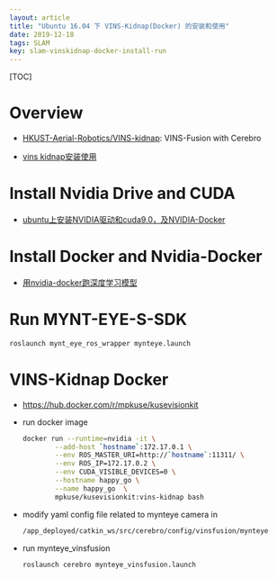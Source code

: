 ```yaml
---
layout: article
title: "Ubuntu 16.04 下 VINS-Kidnap(Docker) 的安装和使用"
date: 2019-12-18
tags: SLAM
key: slam-vinskidnap-docker-install-run
---
```


[TOC]

# Overview

* [HKUST-Aerial-Robotics/VINS-kidnap](https://github.com/HKUST-Aerial-Robotics/VINS-kidnap): VINS-Fusion with Cerebro

* [vins kidnap安装使用](https://blog.csdn.net/huanghaihui_123/article/details/90181975)

# Install Nvidia Drive and CUDA

* [ubuntu上安装NVIDIA驱动和cuda9.0，及NVIDIA-Docker](https://blog.csdn.net/huanghaihui_123/article/details/87985403)

# Install Docker and Nvidia-Docker

* [用nvidia-docker跑深度学习模型](https://blog.csdn.net/weixin_42749767/article/details/82934294)

# Run MYNT-EYE-S-SDK

```sh
roslaunch mynt_eye_ros_wrapper mynteye.launch
```

# VINS-Kidnap Docker

* https://hub.docker.com/r/mpkuse/kusevisionkit

* run docker image
  ```sh
  docker run --runtime=nvidia -it \
          --add-host `hostname`:172.17.0.1 \
          --env ROS_MASTER_URI=http://`hostname`:11311/ \
          --env ROS_IP=172.17.0.2 \
          --env CUDA_VISIBLE_DEVICES=0 \
          --hostname happy_go \
          --name happy_go  \
          mpkuse/kusevisionkit:vins-kidnap bash
  ```

* modify yaml config file related to mynteye camera in
  ```sh
  /app_deployed/catkin_ws/src/cerebro/config/vinsfusion/mynteye
  ```

* run mynteye_vinsfusion
  ```sh
  roslaunch cerebro mynteye_vinsfusion.launch
  ```

